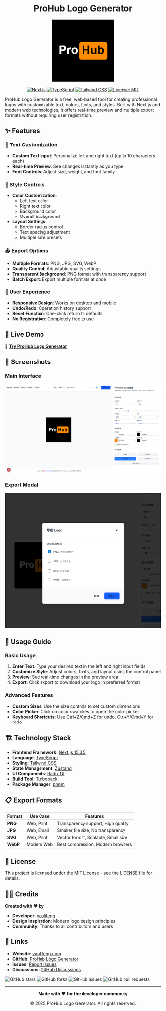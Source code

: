 <h1 align="center">ProHub Logo Generator</h1>

<div align="center">
  <img src="./public/logo-preview.png" alt="ProHub Logo Generator" width="200" height="200">
   <br/>

[![Next.js](https://img.shields.io/badge/Next.js-15.3.5-black)](https://nextjs.org/) [![TypeScript](https://img.shields.io/badge/TypeScript-5.0-blue)](https://www.typescriptlang.org/) [![Tailwind CSS](https://img.shields.io/badge/Tailwind%20CSS-3.0-38B2AC)](https://tailwindcss.com/) [![License: MIT](https://img.shields.io/badge/License-MIT-yellow.svg)](https://opensource.org/licenses/MIT)
</div>

ProHub Logo Generator is a free, web-based tool for creating professional logos with customizable text, colors, fonts, and styles. Built with Next.js and modern web technologies, it offers real-time preview and multiple export formats without requiring user registration.

## ✨ Features

### 🎨 Text Customization

-   **Custom Text Input**: Personalize left and right text (up to 10 characters each)
-   **Real-time Preview**: See changes instantly as you type
-   **Font Controls**: Adjust size, weight, and font family

### 🎨 Style Controls

-   **Color Customization**:
    -   Left text color
    -   Right text color
    -   Background color
    -   Overall background
-   **Layout Settings**:
    -   Border radius control
    -   Text spacing adjustment
    -   Multiple size presets

### 📤 Export Options

-   **Multiple Formats**: PNG, JPG, SVG, WebP
-   **Quality Control**: Adjustable quality settings
-   **Transparent Background**: PNG format with transparency support
-   **Batch Export**: Export multiple formats at once

### 🔧 User Experience

-   **Responsive Design**: Works on desktop and mobile
-   **Undo/Redo**: Operation history support
-   **Reset Function**: One-click return to defaults
-   **No Registration**: Completely free to use

## 🚀 Live Demo

🔗 **[Try ProHub Logo Generator](https://your-deployment-url.vercel.app)**

## 📸 Screenshots

### Main Interface

![Main Interface](./public/main-interface.png)

### Export Modal

![Export Modal](./public/export-modal.png)

## 📖 Usage Guide

### Basic Usage

1. **Enter Text**: Type your desired text in the left and right input fields
2. **Customize Style**: Adjust colors, fonts, and layout using the control panel
3. **Preview**: See real-time changes in the preview area
4. **Export**: Click export to download your logo in preferred format

### Advanced Features

-   **Custom Sizes**: Use the size controls to set custom dimensions
-   **Color Picker**: Click on color swatches to open the color picker
-   **Keyboard Shortcuts**: Use Ctrl+Z/Cmd+Z for undo, Ctrl+Y/Cmd+Y for redo

## 🏗️ Technology Stack

-   **Frontend Framework**: [Next.js 15.3.5](https://nextjs.org/)
-   **Language**: [TypeScript](https://www.typescriptlang.org/)
-   **Styling**: [Tailwind CSS](https://tailwindcss.com/)
-   **State Management**: [Zustand](https://zustand-demo.pmnd.rs/)
-   **UI Components**: [Radix UI](https://www.radix-ui.com/)
-   **Build Tool**: [Turbopack](https://turbo.build/pack)
-   **Package Manager**: [pnpm](https://pnpm.io/)

## 📋 Export Formats

| Format   | Use Case   | Features                            |
| -------- | ---------- | ----------------------------------- |
| **PNG**  | Web, Print | Transparency support, High quality  |
| **JPG**  | Web, Email | Smaller file size, No transparency  |
| **SVG**  | Web, Print | Vector format, Scalable, Small size |
| **WebP** | Modern Web | Best compression, Modern browsers   |

## 📄 License

This project is licensed under the MIT License - see the [LICENSE](LICENSE) file for details.

## 👨‍💻 Credits

**Created with ❤️ by**

-   **Developer**: [yaolifeng](https://yaolifeng.com)
-   **Design Inspiration**: Modern logo design principles
-   **Community**: Thanks to all contributors and users

## 🔗 Links

-   **Website**: [yaolifeng.com](https://yaolifeng.com)
-   **GitHub**: [ProHub Logo Generator](https://github.com/yaolifeng0629/prohub-logo)
-   **Issues**: [Report Issues](https://github.com/yaolifeng0629/prohub-logo/issues)
-   **Discussions**: [GitHub Discussions](https://github.com/yaolifeng0629/prohub-logo/discussions)

![GitHub stars](https://img.shields.io/github/stars/yaolifeng0629/prohub-logo?style=social) ![GitHub forks](https://img.shields.io/github/forks/yaolifeng0629/prohub-logo?style=social) ![GitHub issues](https://img.shields.io/github/issues/yaolifeng0629/prohub-logo) ![GitHub pull requests](https://img.shields.io/github/issues-pr/yaolifeng0629/prohub-logo)

---

<div align="center">
  <p><strong>Made with ❤️ for the developer community</strong></p>

  <p>© 2025 ProHub Logo Generator. All rights reserved.</p>
</div>
